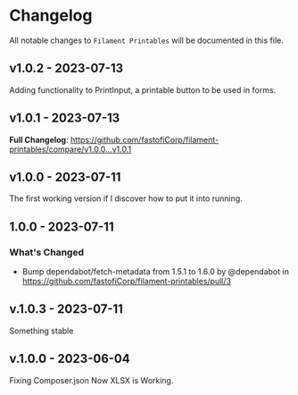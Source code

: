 # Changelog

All notable changes to `Filament Printables` will be documented in this file.

## v1.0.2 - 2023-07-13

Adding functionality to PrintInput, a printable button to be used in forms.

## v1.0.1 - 2023-07-13

**Full Changelog**: https://github.com/fastofiCorp/filament-printables/compare/v1.0.0...v1.0.1

## v1.0.0 - 2023-07-11

The first working version if I discover how to put it into running.

## 1.0.0 - 2023-07-11

### What's Changed

- Bump dependabot/fetch-metadata from 1.5.1 to 1.6.0 by @dependabot in https://github.com/fastofiCorp/filament-printables/pull/3

## v.1.0.3 - 2023-07-11

Something stable

## v.1.0.0 - 2023-06-04

Fixing Composer.json
Now XLSX is Working.
